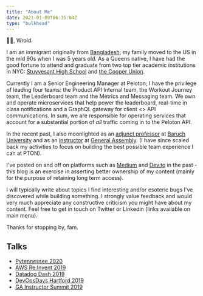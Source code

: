 ```yaml
---
title: "About Me"
date: 2021-01-09T06:35:04Z
type: "bulkhead"
---
```


👋👋, Wrold.

I am an immigrant originally from [Bangladesh](https://en.wikipedia.org/wiki/Bangladesh); my family moved to the US in the mid 90s when I was 5 years old.
As a Queens native, I have had the good fortune to attend and graduate from two top tier academic institutions in NYC: [Stuyvesant High School](https://en.wikipedia.org/wiki/Stuyvesant_High_School) and [the Cooper Union](https://en.wikipedia.org/wiki/Cooper_Union).

Currently I am a Senior Engineering Manager at Peloton; I have the privilege of leading four teams: the Product API Internal team, the Workout Journey team, the Leaderboard team and the Metrics and Messaging team. We own and operate microservices that help power the leaderboard, real-time in class notifications and a GraphQL gateway for client <> API communications. In sum, we are responsible for operating services that account for a substantial portion of _all_ traffic coming in to the Peloton API.

In the recent past, I also moonlighted as an [adjunct professor](https://www.ratemyprofessors.com/ShowRatings.jsp?tid=2637751) at [Baruch University](https://zicklin.baruch.cuny.edu/faculty-research/academic-departments/information-technology-statistics/) and as an [instructor](https://generalassemb.ly/instructors/taqqui-karim/1667) at [General Assembly](https://generalassemb.ly/). (I have since scaled back my activities to focus on building the best possible team experience I can at PTON).

I've posted on and off on platforms such as [Medium](https://taqkarim.medium.com/) and [Dev.to](https://dev.to/taqkarim) in the past - this blog is an exercise in asserting better ownership of my content (mainly for the purpose of retaining long term access). 

I will typically write about topics I find interesting and/or esoteric bugs I've discovered while building something. I strongly value feedback and would very much appreciate any constructive criticism you might have about my content. Feel free to get in touch on Twitter or Linkedin (links available on main menu).

Thanks for stopping by, fam.


## Talks

* [Pytennessee 2020](http://taq.website/pytn/)
* [AWS Re:Invent 2019](http://taq.website/reinvent/)
* [Datadog Dash 2019](http://taq.website/dash/)
* [DevOpsDays Hartford 2019](http://taq.website/hartford/)
* [GA Instructor Summit 2019](https://docs.google.com/presentation/d/1Mtv1yR3zBIFK_NVz4x0UG4agvc8Nawo2NmvqkMiAHrQ/edit?usp=sharing)
